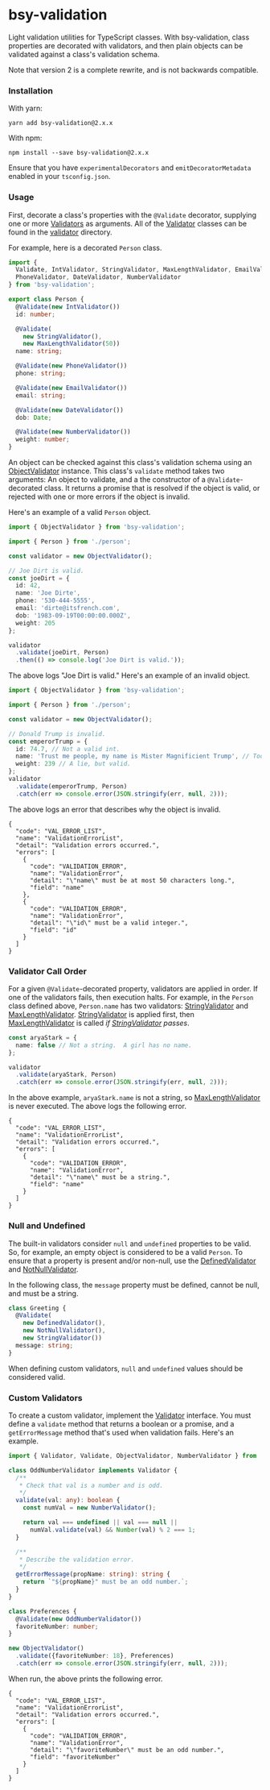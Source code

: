 # bsy-validation

Light validation utilities for TypeScript classes.  With bsy-validation, class properties are decorated with validators, and then plain objects can be validated against a class's validation schema.

Note that version 2 is a complete rewrite, and is not backwards compatible.

### Installation

With yarn:

```
yarn add bsy-validation@2.x.x
```

With npm:

```
npm install --save bsy-validation@2.x.x
```

Ensure that you have `experimentalDecorators` and `emitDecoratorMetadata` enabled in your `tsconfig.json`.

### Usage

First, decorate a class's properties with the `@Validate` decorator, supplying one or more [Validators](https://github.com/benbotto/bsy-validation/blob/develop-2.x.x/src/validator/validator.ts) as arguments.  All of the [Validator](https://github.com/benbotto/bsy-validation/blob/develop-2.x.x/src/validator/validator.ts) classes can be found in the [validator](https://github.com/benbotto/bsy-validation/tree/develop-2.x.x/src/validator) directory.

For example, here is a decorated `Person` class.

```typescript
import {
  Validate, IntValidator, StringValidator, MaxLengthValidator, EmailValidator,
  PhoneValidator, DateValidator, NumberValidator
} from 'bsy-validation';

export class Person {
  @Validate(new IntValidator())
  id: number;

  @Validate(
    new StringValidator(),
    new MaxLengthValidator(50))
  name: string;

  @Validate(new PhoneValidator())
  phone: string;

  @Validate(new EmailValidator())
  email: string;

  @Validate(new DateValidator())
  dob: Date;

  @Validate(new NumberValidator())
  weight: number;
}
```

An object can be checked against this class's validation schema using an [ObjectValidator](https://github.com/benbotto/bsy-validation/blob/develop-2.x.x/src/validator/object-validator.ts) instance.  This class's `validate` method takes two arguments: An object to validate, and a the constructor of a `@Validate`-decorated class.  It returns a promise that is resolved if the object is valid, or rejected with one or more errors if the object is invalid.

Here's an example of a valid `Person` object.

```typescript
import { ObjectValidator } from 'bsy-validation';

import { Person } from './person';

const validator = new ObjectValidator();

// Joe Dirt is valid.
const joeDirt = {
  id: 42,
  name: 'Joe Dirte',
  phone: '530-444-5555',
  email: 'dirte@itsfrench.com',
  dob: '1983-09-19T00:00:00.000Z',
  weight: 205
};

validator
  .validate(joeDirt, Person)
  .then(() => console.log('Joe Dirt is valid.'));
```

The above logs "Joe Dirt is valid."  Here's an example of an invalid object.

```typescript
import { ObjectValidator } from 'bsy-validation';

import { Person } from './person';

const validator = new ObjectValidator();

// Donald Trump is invalid.
const emperorTrump = {
  id: 74.7, // Not a valid int.
  name: 'Trust me people, my name is Mister Magnificient Trump', // Too long.
  weight: 239 // A lie, but valid.
};
validator
  .validate(emperorTrump, Person)
  .catch(err => console.error(JSON.stringify(err, null, 2)));
```

The above logs an error that describes why the object is invalid.

```
{
  "code": "VAL_ERROR_LIST",
  "name": "ValidationErrorList",
  "detail": "Validation errors occurred.",
  "errors": [
    {
      "code": "VALIDATION_ERROR",
      "name": "ValidationError",
      "detail": "\"name\" must be at most 50 characters long.",
      "field": "name"
    },
    {
      "code": "VALIDATION_ERROR",
      "name": "ValidationError",
      "detail": "\"id\" must be a valid integer.",
      "field": "id"
    }
  ]
}
```

### Validator Call Order

For a given `@Validate`-decorated property, validators are applied in order.  If one of the validators fails, then execution halts.  For example, in the `Person` class defined above, `Person.name` has two validators: [StringValidator](https://github.com/benbotto/bsy-validation/blob/develop-2.x.x/src/validator/string-validator.ts) and [MaxLengthValidator](https://github.com/benbotto/bsy-validation/blob/develop-2.x.x/src/validator/max-length-validator.ts).  [StringValidator](https://github.com/benbotto/bsy-validation/blob/develop-2.x.x/src/validator/string-validator.ts) is applied first, then [MaxLengthValidator](https://github.com/benbotto/bsy-validation/blob/develop-2.x.x/src/validator/max-length-validator.ts) is  called *if [StringValidator](https://github.com/benbotto/bsy-validation/blob/develop-2.x.x/src/validator/string-validator.ts) passes*.

```typescript
const aryaStark = {
  name: false // Not a string.  A girl has no name.
};

validator
  .validate(aryaStark, Person)
  .catch(err => console.error(JSON.stringify(err, null, 2)));
```

In the above example, `aryaStark.name` is not a string, so [MaxLengthValidator](https://github.com/benbotto/bsy-validation/blob/develop-2.x.x/src/validator/max-length-validator.ts) is never executed.  The above logs the following error.

```
{
  "code": "VAL_ERROR_LIST",
  "name": "ValidationErrorList",
  "detail": "Validation errors occurred.",
  "errors": [
    {
      "code": "VALIDATION_ERROR",
      "name": "ValidationError",
      "detail": "\"name\" must be a string.",
      "field": "name"
    }
  ]
}
```

### Null and Undefined

The built-in validators consider `null` and `undefined` properties to be valid.  So, for example, an empty object is considered to be a valid `Person`.  To ensure that a property is present and/or non-null, use the [DefinedValidator](https://github.com/benbotto/bsy-validation/blob/develop-2.x.x/src/validator/defined-validator.ts) and [NotNullValidator](https://github.com/benbotto/bsy-validation/blob/develop-2.x.x/src/validator/not-null-validator.ts).

In the following class, the `message` property must be defined, cannot be null, and must be a string.

```typescript
class Greeting {
  @Validate(
    new DefinedValidator(),
    new NotNullValidator(),
    new StringValidator())
  message: string;
}
```

When defining custom validators, `null` and `undefined` values should be considered valid.

### Custom Validators

To create a custom validator, implement the [Validator](https://github.com/benbotto/bsy-validation/blob/develop-2.x.x/src/validator/validator.ts) interface.  You must define a `validate` method that returns a boolean or a promise, and a `getErrorMessage` method that's used when validation fails.  Here's an example.

```typescript
import { Validator, Validate, ObjectValidator, NumberValidator } from 'bsy-validation';

class OddNumberValidator implements Validator {
  /**
   * Check that val is a number and is odd.
   */
  validate(val: any): boolean {
    const numVal = new NumberValidator();

    return val === undefined || val === null ||
      numVal.validate(val) && Number(val) % 2 === 1;
  }

  /**
   * Describe the validation error.
   */
  getErrorMessage(propName: string): string {
    return `"${propName}" must be an odd number.`;
  }
}

class Preferences {
  @Validate(new OddNumberValidator())
  favoriteNumber: number;
}

new ObjectValidator()
  .validate({favoriteNumber: 18}, Preferences)
  .catch(err => console.error(JSON.stringify(err, null, 2)));
```

When run, the above prints the following error.

```
{
  "code": "VAL_ERROR_LIST",
  "name": "ValidationErrorList",
  "detail": "Validation errors occurred.",
  "errors": [
    {
      "code": "VALIDATION_ERROR",
      "name": "ValidationError",
      "detail": "\"favoriteNumber\" must be an odd number.",
      "field": "favoriteNumber"
    }
  ]
}
```
